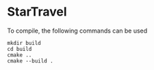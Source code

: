 # StarTravel

To compile, the following commands can be used
```shell
mkdir build
cd build
cmake ..
cmake --build .
```
